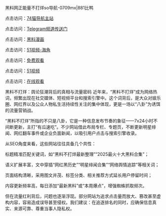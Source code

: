 黑料网正能量不打烊so导航-0709mx|881比鸭

点击访问：<a href="https://74mao.com/">74猫导航主站</a>

点击访问：<a href="https://74mao.com/">Telegram频道传送门</a>

点击访问：<a href="https://heiliao9wsbg3.pages.dev ">黑料漫画</a>

点击访问：<a href="https://heiliaoryrhyu.pages.dev">51视频-海角</a>

点击访问：<a href="https://heiliaox6jgh3.pages.dev">免费观看</a>

点击访问：<a href="https://heiliaokof3cy.pages.dev">51视频</a>

点击访问：<a href="https://heiliaotlyq53.pages.dev">在线观看</a>

黑料不打烊：舆论狂潮背后的真相与流量密码
近年来，“黑料不打烊”成为网络热词，频繁出现在社交媒体、短视频平台和搜索引擎中。这个词背后，是大众对娱乐圈、网红界以及公众人物私生活持续性关注的集中体现，更是一场以“八卦”为诱饵的流量营销战。

“黑料不打烊”所指的不只是八卦，它是一种信息发布节奏的象征——7x24小时不间断更新，主打“有瓜速吃”。不少网站借此布局专栏、专题页，不断更新明星绯闻、网红翻车事件或企业负面新闻，以吸引用户点击与搜索引擎收录。

从SEO角度来看，这些网站往往具备几个共性：

标题精准匹配关键词，如“黑料不打烊最新整理”“2025最火十大黑料合集”；

语义扩展丰富，文中穿插“网红黑历史”“明星绯闻合集”“网络舆情追踪”等相关词；

页面结构清晰，采用图文并茂、标签分类、相关推荐方式延长用户停留时间；

内容更新频率高，每日添加“最新黑料”或“本周爆点”，增强蜘蛛抓取频次。

但在流量红利背后，问题也逐渐浮现。部分网站为追求点击量而放大、篡改甚至虚构内容，容易造成误导甚至侵权。我们建议：在追逐排名的同时，应确保信息真实、来源可靠、尊重当事人隐私权。
